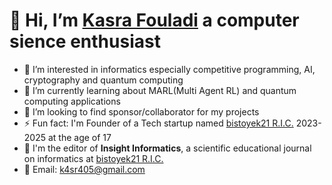 # 👋 Hi, I’m [Kasra Fouladi](https://www.researchgate.net/profile/Kasra-Fouladi) a computer sience enthusiast
- 👀 I’m interested in informatics especially competitive programming, AI, cryptography and quantum computing
- 🌱 I’m currently learning about MARL(Multi Agent RL) and quantum computing applications
- 💞️ I’m looking to find sponsor/collaborator for my projects
- ⚡ Fun fact: I'm Founder of a Tech startup named [bistoyek21 R.I.C.](https://github.com/bistoyek21-ric) 2023-2025 at the age of 17
- 📗 I'm the editor of **Insight Informatics**, a scientific educational journal on informatics at [bistoyek21 R.I.C.](https://github.com/bistoyek21-ric) 
- 📨 Email: k4sr405@gmail.com

<!---
kasrafouladi/kasrafouladi is a ✨ special ✨ repository because its `README.md` (this file) appears on your GitHub profile.
You can click the Preview link to take a look at your changes.
--->
